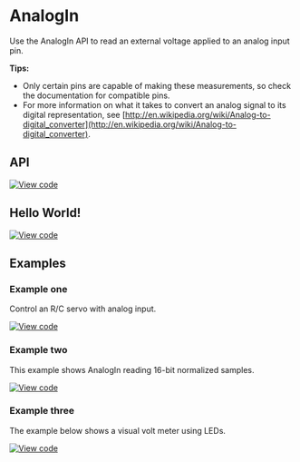 # AnalogIn

Use the AnalogIn API to read an external voltage applied to an analog input pin. 

**Tips:**

* Only certain pins are capable of making these measurements, so check the documentation for compatible pins. 
* For more information on what it takes to convert an analog signal to its digital representation, see [http://en.wikipedia.org/wiki/Analog-to-digital_converter](http://en.wikipedia.org/wiki/Analog-to-digital_converter).   

## API

[![View code](https://www.mbed.com/embed/?type=library)](https://docs.mbed.com/docs/mbed-os-api/en/mbed-os-5.3/api/AnalogIn_8h_source.html) 

## Hello World!

[![View code](https://www.mbed.com/embed/?url=https://developer.mbed.org/teams/mbed_example/code/AnalogIn_HelloWorld/)](https://developer.mbed.org/teams/mbed_example/code/AnalogIn_HelloWorld/file/77750f8cba47/main.cpp) 


## Examples

### Example one

Control an R/C servo with analog input.

[![View code](https://developer.mbed.org/teams/mbed_example/code/AnalogIn_ex_1/)](https://developer.mbed.org/teams/mbed_example/code/AnalogIn_ex_1/file/490818b6238b/main.cpp)

   
### Example two

This example shows AnalogIn reading 16-bit normalized samples.

[![View code](https://developer.mbed.org/teams/mbed_example/code/AnalogIn_ex_2/)](https://developer.mbed.org/teams/mbed_example/code/AnalogIn_ex_2/file/cb98929b3895/main.cpp)


### Example three

The example below shows a visual volt meter using LEDs.

[![View code](https://developer.mbed.org/teams/mbed_example/code/AnalogIn_ex_3/)](https://developer.mbed.org/teams/mbed_example/code/AnalogIn_ex_3/file/267d01ecb3ec/main.cpp)

